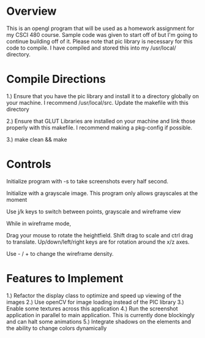 Overview
=

This is an opengl program that will be used as a homework assignment for my CSCI 480 course. Sample code was given to start off of but I'm going to continue building off of it. Please note that pic library is necessary for this code to compile. I have compiled and stored this into my /usr/local/ directory.

Compile Directions
=

1.) Ensure that you have the pic library and install it to a directory globally on your machine. I recommend /usr/local/src. Update the makefile with this directory

2.) Ensure that GLUT Libraries are installed on your machine and link those properly with this makefile. I recommend making a pkg-config if possible.

3.) make clean && make

Controls
=

Initialize program with -s to take screenshots every half second. 

Initialize with a grayscale image. This program only allows grayscales at the moment

Use j/k keys to switch between points, grayscale and wireframe view	

While in wireframe mode, 

Drag your mouse to rotate the heightfield. Shift drag to scale and ctrl drag to translate. Up/down/left/right keys are for rotation around the x/z axes.

Use - / + to change the wireframe density.

Features to Implement
=

1.) Refactor the display class to optimize and speed up viewing of the images
2.) Use openCV for image loading instead of the PIC library
3.) Enable some textures across this application
4.) Run the screenshot application in parallel to main application. This is currently done blockingly and can halt some animations
5.) Integrate shadows on the elements and the ability to change colors dynamically

